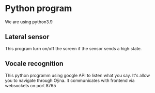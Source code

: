 # Python program

We are using python3.9

<!-- Add this program as service on systemd. -->

## Lateral sensor

This program turn on/off the screen if the sensor sends a high state.

## Vocale recognition

This python programm using google API to listen what you say. It's allow you to navigate through Oÿna.
It communicates with frontend via websockets on port 8765